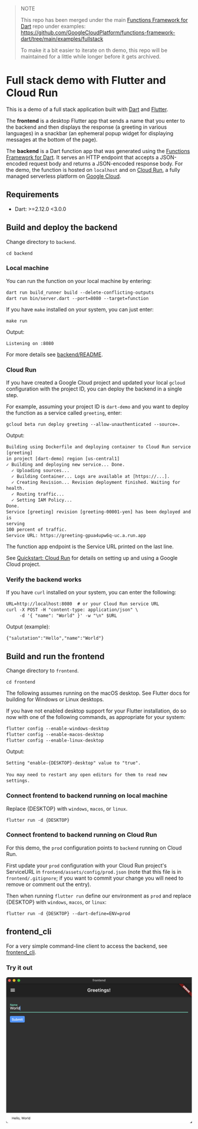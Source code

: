 > NOTE
> 
> This repo has been merged under the main [Functions Framework for Dart] repo under examples:
> https://github.com/GoogleCloudPlatform/functions-framework-dart/tree/main/examples/fullstack
> 
> To make it a bit easier to iterate on th demo, this repo will be maintained for a little
> while longer before it gets archived.

# Full stack demo with Flutter and Cloud Run

This is a demo of a full stack application built with [Dart] and [Flutter].

The **frontend** is a desktop Flutter app that sends a name that you enter to
the backend and then displays the response (a greeting in various languages) in
a snackbar (an ephemeral popup widget for displaying messages at the bottom of
the page).

The **backend** is a Dart function app that was generated using the
[Functions Framework for Dart]. It serves an HTTP endpoint that accepts a
JSON-encoded request body and returns a JSON-encoded response body. For the
demo, the function is hosted on `localhost` and on [Cloud Run], a fully
managed serverless platform on [Google Cloud].

## Requirements

- Dart: >=2.12.0 <3.0.0

## Build and deploy the backend

Change directory to `backend`.

```shell
cd backend
```

### Local machine

You can run the function on your local machine by entering:

```shell
dart run build_runner build --delete-conflicting-outputs
dart run bin/server.dart --port=8080 --target=function
```

If you have `make` installed on your system, you can just enter:

```shell
make run
```

Output:

```text
Listening on :8080
```

For more details see [backend/README].

### Cloud Run

If you have created a Google Cloud project and updated your local `gcloud`
configuration with the project ID, you can deploy the backend in a single step.

For example, assuming your project ID is `dart-demo` and you want
to deploy the function as a service called `greeting`, enter:

```shell
gcloud beta run deploy greeting --allow-unauthenticated --source=.
```

Output:

```text
Building using Dockerfile and deploying container to Cloud Run service [greeting]
in project [dart-demo] region [us-central1]
✓ Building and deploying new service... Done.
  ✓ Uploading sources...
  ✓ Building Container... Logs are available at [https://...].
  ✓ Creating Revision... Revision deployment finished. Waiting for health.
  ✓ Routing traffic...
  ✓ Setting IAM Policy...
Done.
Service [greeting] revision [greeting-00001-yen] has been deployed and is 
serving 
100 percent of traffic.
Service URL: https://greeting-gpua4upw6q-uc.a.run.app
```

The function app endpoint is the Service URL printed on the last line.

See [Quickstart: Cloud Run] for details on setting up and using a Google
Cloud project.

### Verify the backend works

If you have `curl` installed on your system, you can enter the following:

```shell
URL=http://localhost:8080  # or your Cloud Run service URL
curl -X POST -H "content-type: application/json" \
     -d '{ "name": "World" }' -w "\n" $URL
````

Output (example):

```text
{"salutation":"Hello","name":"World"}
```

## Build and run the frontend

Change directory to `frontend`.

```shell
cd frontend
```

The following assumes running on the macOS desktop. See Flutter docs for
building for Windows or Linux desktops.

If you have not enabled desktop support for your Flutter installation,
do so now with one of the following commands, as appropriate for your system:

```shell
flutter config --enable-windows-desktop
flutter config --enable-macos-desktop
flutter config --enable-linux-desktop
```

Output:

```text
Setting "enable-{DESKTOP}-desktop" value to "true".

You may need to restart any open editors for them to read new settings.
```

### Connect frontend to backend running on local machine

Replace {DESKTOP} with `windows`, `macos`, or `linux`.

```shell
flutter run -d {DESKTOP}
```

### Connect frontend to backend running on Cloud Run

For this demo, the `prod` configuration points to `backend`
running on Cloud Run.

First update your `prod` configuration with your Cloud Run project's
ServiceURL in `frontend/assets/config/prod.json` (note that this file
is in `frontend/.gitignore`; if you want to commit your change you
will need to remove or comment out the entry).

Then when running `flutter run` define our environment as `prod` and
replace {DESKTOP} with `windows`, `macos`, or `linux`:

```shell
flutter run -d {DESKTOP} --dart-define=ENV=prod
```

## frontend_cli

For a very simple command-line client to access the backend, see
[frontend_cli].

### Try it out

![flutter_demo.png](images/flutter_demo.png)

<!-- reference links -->

[backend/README]:
./backend/README.md

[Cloud Run]:
https://cloud.google.com/run

[Dart]:
https://dart.dev

[frontend_cli]:
./frontend/

[Google Cloud]:
https://cloud.google.com/

[Flutter]:
https://flutter.dev/

[Functions Framework for Dart]:
https://github.com/GoogleCloudPlatform/functions-framework-dart/

[Quickstart: Cloud Run]:
https://github.com/GoogleCloudPlatform/functions-framework-dart/blob/main/docs/quickstarts/03-quickstart-cloudrun.md
